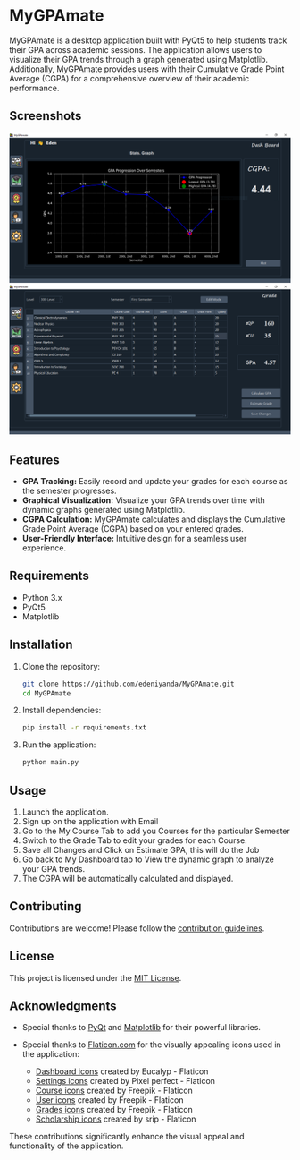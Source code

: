 # MyGPAmate

MyGPAmate is a desktop application built with PyQt5 to help students track their GPA across academic sessions. The application allows users to visualize their GPA trends through a graph generated using Matplotlib. Additionally, MyGPAmate provides users with their Cumulative Grade Point Average (CGPA) for a comprehensive overview of their academic performance.


## Screenshots

![Screenshot 1](assets/DEMO/demo1.PNG)
![Screenshot 2](assets/DEMO/demo2.PNG)

## Features

- **GPA Tracking:** Easily record and update your grades for each course as the semester progresses.
- **Graphical Visualization:** Visualize your GPA trends over time with dynamic graphs generated using Matplotlib.
- **CGPA Calculation:** MyGPAmate calculates and displays the Cumulative Grade Point Average (CGPA) based on your entered grades.
- **User-Friendly Interface:** Intuitive design for a seamless user experience.

## Requirements

- Python 3.x
- PyQt5
- Matplotlib

## Installation

1. Clone the repository:

    ```bash
    git clone https://github.com/edeniyanda/MyGPAmate.git
    cd MyGPAmate
    ```

2. Install dependencies:

    ```bash
    pip install -r requirements.txt
    ```

3. Run the application:

    ```bash
    python main.py
    ```

## Usage

1. Launch the application.
2. Sign up on the application with Email
3. Go to the My Course Tab to add you Courses for the particular Semester
4. Switch to the Grade Tab to edit your grades for each Course.
5. Save all Changes and Click on Estimate GPA, this will do the Job
6. Go back to My Dashboard tab to View the dynamic graph to analyze your GPA trends.
7. The CGPA will be automatically calculated and displayed.


## Contributing

Contributions are welcome! Please follow the [contribution guidelines](CONTRIBUTING.md).

## License

This project is licensed under the [MIT License](LICENSE).

## Acknowledgments

- Special thanks to [PyQt](https://riverbankcomputing.com/software/pyqt/) and [Matplotlib](https://matplotlib.org/) for their powerful libraries.

- Special thanks to [Flaticon.com](https://www.flaticon.com) for the visually appealing icons used in the application:

  - [Dashboard icons](https://www.flaticon.com/free-icons/dashboard) created by Eucalyp - Flaticon
  - [Settings icons](https://www.flaticon.com/free-icons/settings) created by Pixel perfect - Flaticon
  - [Course icons](https://www.flaticon.com/free-icons/course) created by Freepik - Flaticon
  - [User icons](https://www.flaticon.com/free-icons/user) created by Freepik - Flaticon
  - [Grades icons](https://www.flaticon.com/free-icons/grades) created by Freepik - Flaticon
  - [Scholarship icons](https://www.flaticon.com/free-icons/scholarship) created by srip - Flaticon

These contributions significantly enhance the visual appeal and functionality of the application.

